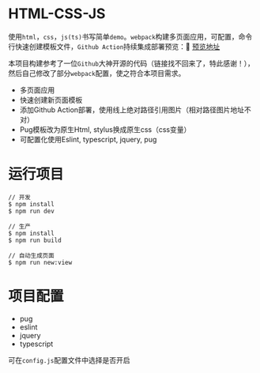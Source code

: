 # HTML-CSS-JS

使用`html`，`css`，`js(ts)`书写简单`demo`。`webpack`构建多页面应用，可配置，命令行快速创建模板文件，`Github Action`持续集成部署预览：🍵 [预览地址](https://xszi.github.io/html-css-js/index.html)

本项目构建参考了一位`Github`大神开源的代码（链接找不回来了，特此感谢！），然后自己修改了部分`webpack`配置，使之符合本项目需求。

* 多页面应用
* 快速创建新页面模板
* 添加Github Action部署，使用线上绝对路径引用图片（相对路径图片地址不对）
* Pug模板改为原生Html, stylus换成原生css（css变量）
* 可配置化使用Eslint, typescript, jquery, pug

# 运行项目

~~~
// 开发
$ npm install
$ npm run dev
~~~

~~~
// 生产
$ npm install
$ npm run build
~~~

~~~
// 自动生成页面
$ npm run new:view 
~~~

# 项目配置

* pug
* eslint
* jquery
* typescript

可在`config.js`配置文件中选择是否开启


